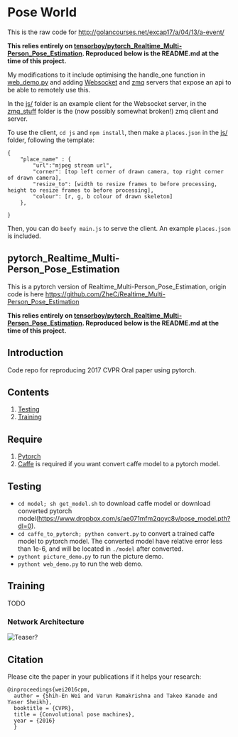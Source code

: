 # Pose World

This is the raw code for http://golancourses.net/excap17/a/04/13/a-event/

**This relies entirely on [tensorboy/pytorch_Realtime_Multi-Person_Pose_Estimation](https://github.com/tensorboy/pytorch_Realtime_Multi-Person_Pose_Estimation). Reproduced below is the README.md at the time of this project.**

My modifications to it include optimising the handle_one function in [web_demo.py](web_demo.py) and adding [Websocket](http_demo.py) and [zmq](zmq_stuff/zmq_cv.py) servers that expose an api to be able to remotely use this. 

In the [js/](js/) folder is an example client for the Websocket server, in the [zmq_stuff](zmq_stuff) folder is the (now possibly somewhat broken!) zmq client and server. 

To use the client, `cd js` and `npm install`, then make a `places.json` in the [js/](js/) folder, following the template:
```
{
    "place_name" : {
        "url":"mjpeg stream url",
        "corner": [top left corner of drawn camera, top right corner of drawn camera],
        "resize_to": [width to resize frames to before processing, height to resize frames to before processing],
        "colour": [r, g, b colour of drawn skeleton]
    },

}
```
Then, you can do `beefy main.js` to serve the client.
An example `places.json` is included. 

## pytorch_Realtime_Multi-Person_Pose_Estimation
This is a pytorch version of Realtime_Multi-Person_Pose_Estimation, origin code is here https://github.com/ZheC/Realtime_Multi-Person_Pose_Estimation 

**This relies entirely on [tensorboy/pytorch_Realtime_Multi-Person_Pose_Estimation](https://github.com/tensorboy/pytorch_Realtime_Multi-Person_Pose_Estimation). Reproduced below is the README.md at the time of this project.**

## Introduction
Code repo for reproducing 2017 CVPR Oral paper using pytorch.  

## Contents
1. [Testing](#testing)
2. [Training](#training)

## Require
1. [Pytorch](http://pytorch.org/)
2. [Caffe](http://caffe.berkeleyvision.org/) is required if you want convert caffe model to a pytorch model.

## Testing
- `cd model; sh get_model.sh` to download caffe model or download converted pytorch model(https://www.dropbox.com/s/ae071mfm2qoyc8v/pose_model.pth?dl=0).
- `cd caffe_to_pytorch; python convert.py` to convert a trained caffe model to pytorch model. The converted model have relative error less than 1e-6, and will be located in `./model` after converted.
- `pythont picture_demo.py` to run the picture demo.
- `pythont web_demo.py` to run the web demo.

## Training
TODO

### Network Architecture
![Teaser?](https://github.com/tensorboy/pytorch_Realtime_Multi-Person_Pose_Estimation/blob/master/readme/pose.png)

## Citation
Please cite the paper in your publications if it helps your research:    
	  
    @inproceedings{wei2016cpm,
      author = {Shih-En Wei and Varun Ramakrishna and Takeo Kanade and Yaser Sheikh},
      booktitle = {CVPR},
      title = {Convolutional pose machines},
      year = {2016}
      }

